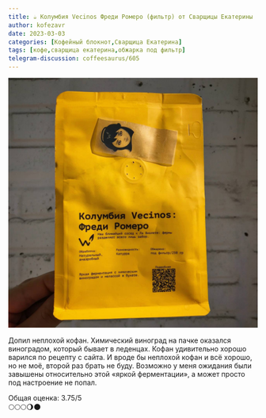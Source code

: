 ```yaml
---
title: ☕️ Колумбия Vecinos Фреди Ромеро (фильтр) от Сварщицы Екатерины
author: kofezavr
date: 2023-03-03
categories: [Кофейный блокнот,Сварщица Екатерина]
tags: [кофе,сварщица екатерина,обжарка под фильтр]
telegram-discussion: coffeesaurus/605
--- 
```

![Колумбия Vecinos Фреди Ромеро (фильтр) от Сварщицы Екатерины](/assets/img/posts/23/03/fredi-romero.jpg)

Допил неплохой кофан. Химический виноград на пачке оказался виноградом, который бывает в леденцах. Кофан удивительно хорошо варился по рецепту с сайта. И вроде бы неплохой кофан и всё хорошо, но не моё, второй раз брать не буду. Возможно у меня ожидания были завышены относительно этой «яркой ферментации», а может просто под настроение не попал. 

Общая оценка: 3.75/5 <br>
🌕🌕🌕🌖🌑
